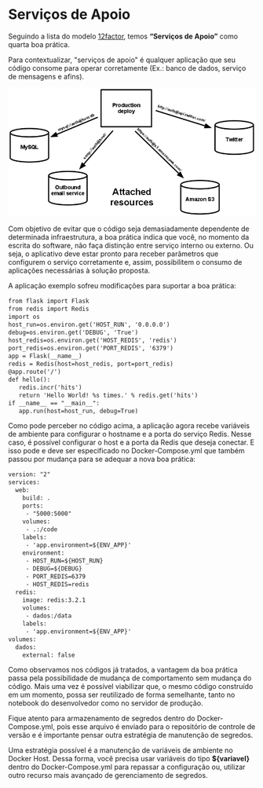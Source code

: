 # Serviços de Apoio

Seguindo a lista do modelo [12factor](http://12factor.net/pt_br), temos **“Serviços de Apoio”** como quarta boa prática.

Para contextualizar, "serviços de apoio" é qualquer aplicação que seu código consome para operar corretamente (Ex.: banco de dados, serviço de mensagens e afins).

![](images/servicoapoio.png)

Com objetivo de evitar que o código seja demasiadamente dependente de determinada infraestrutura, a boa prática indica que você, no momento da escrita do software, não faça distinção entre serviço interno ou externo. Ou seja, o aplicativo deve estar pronto para receber parâmetros que configurem o serviço corretamente e, assim, possibilitem o consumo de aplicações necessárias à solução proposta.

A aplicação exemplo sofreu modificações para suportar a boa prática:

```
from flask import Flask
from redis import Redis
import os
host_run=os.environ.get('HOST_RUN', '0.0.0.0')
debug=os.environ.get('DEBUG', 'True')
host_redis=os.environ.get('HOST_REDIS', 'redis')
port_redis=os.environ.get('PORT_REDIS', '6379')
app = Flask(__name__)
redis = Redis(host=host_redis, port=port_redis)
@app.route('/')
def hello():
   redis.incr('hits')
   return 'Hello World! %s times.' % redis.get('hits')
if __name__ == "__main__":
   app.run(host=host_run, debug=True)
```

Como pode perceber no código acima, a aplicação agora recebe variáveis de ambiente para configurar o hostname e a porta do serviço Redis. Nesse caso, é possível configurar o host e a porta da Redis que deseja conectar. E isso pode e deve ser especificado no Docker-Compose.yml que também passou por mudança para se adequar a nova boa prática:

```
version: "2"
services:
  web:
    build: .
    ports:
     - "5000:5000"
    volumes:
     - .:/code
    labels:
     - 'app.environment=${ENV_APP}'
    environment:
     - HOST_RUN=${HOST_RUN}
     - DEBUG=${DEBUG}
     - PORT_REDIS=6379
     - HOST_REDIS=redis
  redis:
    image: redis:3.2.1
    volumes:
     - dados:/data
    labels:
     - 'app.environment=${ENV_APP}'
volumes:
  dados:
    external: false
```

Como observamos nos códigos já tratados, a vantagem da boa prática passa pela possibilidade de mudança de comportamento sem mudança do código. Mais uma vez é possível viabilizar que, o mesmo código construído em um momento, possa ser reutilizado de forma semelhante, tanto no notebook do desenvolvedor como no servidor de produção.

Fique atento para armazenamento de segredos dentro do Docker-Compose.yml, pois esse arquivo é enviado para o repositório de controle de versão e é importante pensar outra estratégia de manutenção de segredos.

Uma estratégia possível é a manutenção de variáveis de ambiente no Docker Host. Dessa forma, você precisa usar variáveis do tipo **${variavel}** dentro do Docker-Compose.yml para repassar a configuração ou, utilizar outro recurso mais avançado de gerenciamento de segredos.
